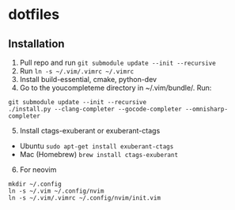 # dotfiles

Installation
------------

1. Pull repo and run `git submodule update --init --recursive`
2. Run `ln -s ~/.vim/.vimrc ~/.vimrc`
3. Install build-essential, cmake, python-dev
4. Go to the youcompleteme directory in ~/.vim/bundle/. Run:
```
git submodule update --init --recursive
./install.py --clang-completer --gocode-completer --omnisharp-completer
```
5. Install ctags-exuberant or exuberant-ctags
  - Ubuntu
    `sudo apt-get install exuberant-ctags`
  - Mac (Homebrew)
    `brew install ctags-exuberant`

6. For neovim
```
mkdir ~/.config
ln -s ~/.vim ~/.config/nvim
ln -s ~/.vim/.vimrc ~/.config/nvim/init.vim
```

